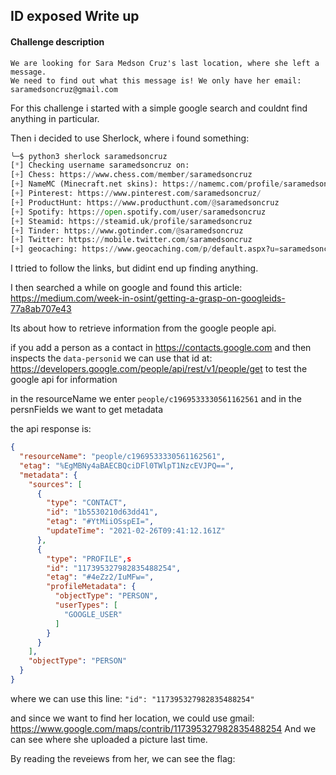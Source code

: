 ## ID exposed Write up

#### Challenge description
```
We are looking for Sara Medson Cruz's last location, where she left a message.
We need to find out what this message is! We only have her email: saramedsoncruz@gmail.com
```

For this challenge i started with a simple google search and couldnt find anything in particular. 

Then i decided to use Sherlock, where i found something:

```python
╰─$ python3 sherlock saramedsoncruz                                            
[*] Checking username saramedsoncruz on:
[+] Chess: https://www.chess.com/member/saramedsoncruz
[+] NameMC (Minecraft.net skins): https://namemc.com/profile/saramedsoncruz
[+] Pinterest: https://www.pinterest.com/saramedsoncruz/
[+] ProductHunt: https://www.producthunt.com/@saramedsoncruz
[+] Spotify: https://open.spotify.com/user/saramedsoncruz
[+] Steamid: https://steamid.uk/profile/saramedsoncruz
[+] Tinder: https://www.gotinder.com/@saramedsoncruz
[+] Twitter: https://mobile.twitter.com/saramedsoncruz
[+] geocaching: https://www.geocaching.com/p/default.aspx?u=saramedsoncruz
```

I ttried to follow the links, but didint end up finding anything.

I then searched a while on google and found this article: https://medium.com/week-in-osint/getting-a-grasp-on-googleids-77a8ab707e43

Its about how to retrieve information from the google people api.

if you add a person as a contact in https://contacts.google.com and then inspects the `data-personid` we can use that id at: https://developers.google.com/people/api/rest/v1/people/get to test the google api for information

in the resourceName we enter `people/c1969533330561162561` and in the persnFields we want to get metadata

the api response is: 

```JSON
{
  "resourceName": "people/c1969533330561162561",
  "etag": "%EgMBNy4aBAECBQciDFl0TWlpT1NzcEVJPQ==",
  "metadata": {
    "sources": [
      {
        "type": "CONTACT",
        "id": "1b5530210d63dd41",
        "etag": "#YtMiiOSspEI=",
        "updateTime": "2021-02-26T09:41:12.161Z"
      },
      {
        "type": "PROFILE",s
        "id": "117395327982835488254",
        "etag": "#4eZz2/IuMFw=",
        "profileMetadata": {
          "objectType": "PERSON",
          "userTypes": [
            "GOOGLE_USER"
          ]
        }
      }
    ],
    "objectType": "PERSON"
  }
}
``` 
where we can use this line:
`"id": "117395327982835488254"`

and since we want to find her location, we could use gmail:
https://www.google.com/maps/contrib/117395327982835488254
And we can see where she uploaded a picture last time.

By reading the reveiews from her, we can see the flag:


